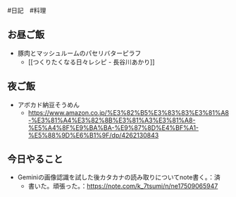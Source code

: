 #日記　#料理 

## お昼ご飯
- 豚肉とマッシュルームのパセリバターピラフ
	- [[つくりたくなる日々レシピ - 長谷川あかり]]
## 夜ご飯
- アボカド納豆そうめん
	- https://www.amazon.co.jp/%E3%82%B5%E3%83%83%E3%81%A8-%E3%81%A4%E3%82%8B%E3%81%A3%E3%81%A8-%E5%A4%8F%E9%BA%BA-%E9%87%8D%E4%BF%A1-%E5%88%9D%E6%B1%9F/dp/4262130843

## 今日やること
- Geminiの画像認識を試した後カタカナの読み取りについてnote書く。：済
	- 書いた。頑張った。：https://note.com/k_7tsumi/n/ne17509065947

